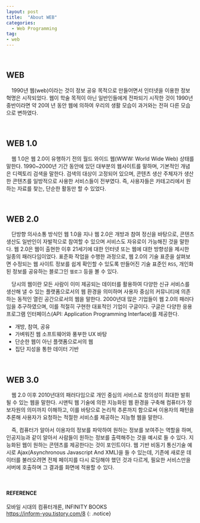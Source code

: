 ```yaml
---
layout: post
title:  "About WEB"
categories:
  - Web Programming
tag:
- web
---
```


<br>

## WEB

　1990년 웹(web)이라는 것이 정보 공유 목적으로 만들어면서 인터넷을 이용한 정보 혁명은 시작되었다. 웹이 학술 목적이 아닌 일반인들에게 전파되기 시작한 것이 1990년 중반이라면 약 20여 년 동안 웹에 의하여 우리의 생활 모습이 과거와는 전혀 다른 모습으로 변하였다.

<br>

## WEB 1.0

　웹 1.0은 웹 2.0이 유행하기 전의 월드 와이드 웹(WWW: World Wide Web) 상태를 말한다. 1990~2000년 기간 동안에 있던 대부분의 웹사이트를 말하며, 기본적인 개념은 디렉토리 검색을 말한다. 검색의 대상이 고정되어 있으며, 콘텐츠 생산 주체자가 생산한 콘텐츠를 일방적으로 사용한 서비스들이 전부였다. 즉, 사용자들은 카테고리에서 원하는 자료를 찾는, 단순한 활동만 할 수 있었다.

<br>

## WEB 2.0

　단방향 의사소통 방식인 웹 1.0을 지나 웹 2.0은 개방과 참여 정신을 바탕으로, 콘텐츠 생산도 일반인이 자발적으로 참여할 수 있으며 서비스도 자유로이 가능해진 것을 말한다. 웹 2.0은 웹이 출현한 이후 21세기에 대한 인터넷 또는 웹에 대한 방향성을 제시한 일종의 패러다임이었다. 표준화 작업을 수행한 과정으로, 웹 2.0의 기술 표준을 살펴보면 수정되는 웹 사이트 정보를 쉽게 확인할 수 있도록 만들어진 기술 표준인 `RSS`, 개인화된 정보를 공유하는 블로그인 `웹로그` 등을 볼 수 있다.

　당시의 웹이란 모든 사람이 이미 제공되는 데이터를 활용하여 다양한 신규 서비스를 생산해 낼 수 있는 플랫폼으로서의 웹 환경을 의미하며 사용자 중심의 커뮤니티에 의존하는 동적인 열린 공간으로서의 웹을 말한다. 2000년대 많은 기업들이 웹 2.0의 패러다임을 추구하였으며, 이를 적절히 구현한 대표적인 기업이 구글이다. 구글은 다양한 응용 프로그램 인터페이스(API: Application Programming Interface)를 제공한다.

* 개방, 참여, 공유  
* 가벼워진 웹 소프트웨어와 풍부한 UX 바탕  
* 단순한 웹이 아닌 플랫폼으로서의 웹  
* 집단 지성을 통한 데이터 기반  

<br>

## WEB 3.0

　웹 2.0 이후 2010년대의 패러다임으로 개인 중심의 서비스로 창의성이 최대한 발휘될 수 있는 웹을 말한다. 시맨틱 웹 기술에 의한 지능화된 웹 환경을 구축해 컴퓨터가 정보자원의 의미까지 이해하고, 이를 바탕으로 논리적 추론까지 함으로써 이용자의 패턴을 추론해 사용자가 요청하는 적절한 서비스를 제공하는 지능형 웹을 말한다.

　즉, 컴퓨터가 알아서 이용자의 정보를 파악하여 원하는 정보를 보여주는 역할을 하며, 인공지능과 같이 알아서 사람들이 원하는 정보를 출력해주는 것을 예시로 들 수 있다. 지능화된 웹이 원하는 콘텐츠를 제공한다는 것이 포인트이다. 웹 기반 비동기 통신기술 예시로 Ajax(Asynchronous Javascript And XML)을 들 수 있는데, 기존에 새로운 데이터를 불러오려면 전체 페이지를 다시 로딩해야 했던 것과 다르게, 필요한 서비스만을 서버에 호출하며 그 결과를 화면에 적용할 수 있다.

<br>

#### REFERENCE
모바일 시대의 컴퓨터개론, INFINITY BOOKS <br>
https://inform-you.tistory.com/8
{: .notice}